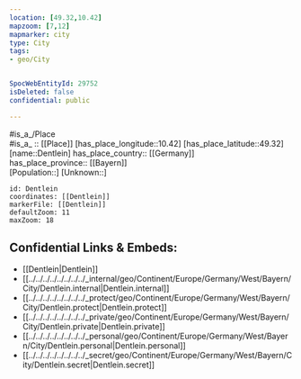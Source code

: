 ```yaml
---
location: [49.32,10.42] 
mapzoom: [7,12] 
mapmarker: city 
type: City
tags:
- geo/City


SpocWebEntityId: 29752
isDeleted: false
confidential: public

---
```

#is_a_/Place  
#is_a_ :: [[Place]] 
[has_place_longitude::10.42] 
[has_place_latitude::49.32] 
[name::Dentlein] 
has_place_country:: [[Germany]]  
has_place_province:: [[Bayern]]  
[Population::] 
[Unknown::] 


```leaflet
id: Dentlein
coordinates: [[Dentlein]] 
markerFile: [[Dentlein]] 
defaultZoom: 11 
maxZoom: 18
```


## Confidential Links & Embeds: 
- [[Dentlein|Dentlein]]  
- [[../../../../../../../../_internal/geo/Continent/Europe/Germany/West/Bayern/City/Dentlein.internal|Dentlein.internal]] 
- [[../../../../../../../../_protect/geo/Continent/Europe/Germany/West/Bayern/City/Dentlein.protect|Dentlein.protect]] 
- [[../../../../../../../../_private/geo/Continent/Europe/Germany/West/Bayern/City/Dentlein.private|Dentlein.private]] 
- [[../../../../../../../../_personal/geo/Continent/Europe/Germany/West/Bayern/City/Dentlein.personal|Dentlein.personal]] 
- [[../../../../../../../../_secret/geo/Continent/Europe/Germany/West/Bayern/City/Dentlein.secret|Dentlein.secret]] 
